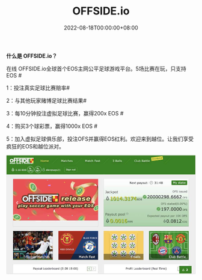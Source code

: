 ﻿---
title: "OFFSIDE.io"
description: "在线 OFFSIDE.io 世界首创"
date: 2022-08-18T00:00:00+08:00
lastmod: 2022-08-18T00:00:00+08:00
draft: false
authors: ["june"]
featuredImage: "offside-io.png"
tags: ["Gambling","OFFSIDE.io"]
categories: ["nfts"]
nfts: ["Gambling"]
blockchain: "EOS"
website: "https://dan.com/zh-cn/buy-domain/offside.io?redirected=true"
twitter: "https://twitter.com/offsideio"
discord: ""
telegram: ""
github: ""
youtube: ""
twitch: ""
facebook: ""
instagram: ""
reddit: ""
medium: ""
steam: ""
gitbook: ""
googleplay: ""
appstore: ""
status: "Live"
weight: 
lightgallery: true
toc: true
pinned: false
recommend: false
recommend1: false
---

**什么是 OFFSIDE.io？**

在线 OFFSIDE.io全球首个EOS主网公平足球游戏平台。5场比赛在玩，只支持EOS #

1：投注真实足球比赛赔率#

2：与其他玩家赌博足球比赛结果#

3：每10分钟投注虚拟足球比赛，赢得200x EOS #

4：购买3个球彩票，赢得1000x EOS #

5：加入虚拟足球俱乐部，投注OFS并赢得EOS红利。欢迎来到越位。让我们享受疯狂的EOS和越位派对。

![img](33.png)